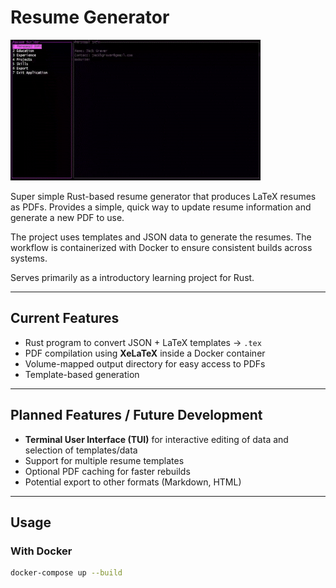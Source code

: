 # Resume Generator

![](./assets/demo.gif)

Super simple Rust-based resume generator that produces LaTeX resumes as PDFs. Provides a simple, quick way to update resume information and generate a new PDF to use.

The project uses templates and JSON data to generate the resumes. The workflow is containerized with Docker to ensure consistent builds across systems.

Serves primarily as a introductory learning project for Rust.

---

## Current Features

- Rust program to convert JSON + LaTeX templates → `.tex`
- PDF compilation using **XeLaTeX** inside a Docker container
- Volume-mapped output directory for easy access to PDFs
- Template-based generation

---

## Planned Features / Future Development

- **Terminal User Interface (TUI)** for interactive editing of data and selection of templates/data
- Support for multiple resume templates
- Optional PDF caching for faster rebuilds
- Potential export to other formats (Markdown, HTML)

---

## Usage

### With Docker

```bash
docker-compose up --build
```
